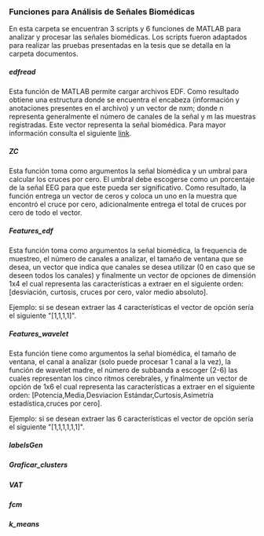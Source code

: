 ### Funciones para Análisis de Señales Biomédicas
En esta carpeta se encuentran 3 scripts y 6 funciones de MATLAB para analizar y procesar las señales biomédicas. Los scripts fueron adaptados para realizar las pruebas presentadas en la tesis que se detalla en la carpeta documentos. 

##### edfread

Esta función de MATLAB permite cargar archivos EDF. Como resultado obtiene una estructura donde se encuentra el encabeza (información y anotaciones presentes en el archivo) y un vector de nxm; donde n representa generalmente el número de canales de la señal y m las muestras registradas. Este vector representa la señal biomédica. Para mayor información consulta el siguiente [link](https://la.mathworks.com/matlabcentral/fileexchange/31900-edfread).

##### ZC

Esta función toma como argumentos la señal biomédica y un umbral para calcular los cruces por cero. El umbral debe escogerse como un porcentaje de la señal EEG para que este pueda ser significativo. Como resultado, la función entrega un vector de ceros y coloca un uno en la muestra que encontró el cruce por cero, adicionalmente entrega el total de cruces por cero de todo el vector.

##### Features_edf

Esta función toma como argumentos la señal biomédica,  la frequencia de muestreo, el número de canales a analizar, el tamaño de ventana que se desea, un vector que indica que canales se desea utilizar (0 en caso que se deseen todos los canales) y finalmente un vector de opciones de dimensión 1x4 el cual representa las características a extraer en el siguiente orden: [desviación, curtosis, cruces por cero, valor medio absoluto]. 

Ejemplo: si se desean extraer las 4 características el vector de opción sería el siguiente "[1,1,1,1]".

##### Features_wavelet

Esta función tiene como argumentos la señal biomédica, el tamaño de ventana, el canal a analizar (solo puede procesar 1 canal a la vez), la función de wavelet madre, el número de subbanda a escoger (2-6) las cuales representan los cinco ritmos cerebrales, y finalmente un vector de opción de 1x6 el cual representa las características a extraer en el siguiente orden: [Potencia,Media,Desviacion Estándar,Curtosis,Asimetría estadística,cruces por cero]. 

Ejemplo: si se desean extraer las 6 características el vector de opción sería el siguiente "[1,1,1,1,1,1]".

##### labelsGen
##### Graficar_clusters
##### VAT
##### fcm
##### k_means



